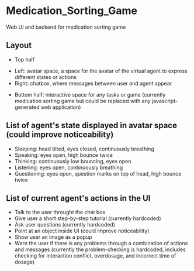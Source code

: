 # Medication_Sorting_Game
Web UI and backend for medication sorting game

## Layout
- Top half
+ Left: avatar space, a space for the avatar of the virtual agent to express different states or actions
+ Right: chatbox, where messages between user and agent appear
- Bottom half: interactive space for any tasks or game (currently medication sorting game but could be replaced with any javascript-generated web application)

## List of agent's state displayed in avatar space (could improve noticeability)
- Sleeping: head tilted, eyes closed, continuously breathing
- Speaking: eyes open, high bounce twice
- Thinking: continuously low bouncing, eyes open
- Listening: eyes open, continuously breathing
- Questioning: eyes open, question marks on top of head, high bounce twice

## List of current agent's actions in the UI
- Talk to the user throught the chat box
- Give user a short step-by-step tutorial (currently hardcoded)
- Ask user questions (currently hardcoded)
- Point at an object inside UI (could improve noticeability)
- Show user an image as a popup
- Warn the user if there is any problems through a combination of actions and messages (currently the problem-checking is hardcoded, includes checking for interaction conflict, overdosage, and incorrect time of dosage)
